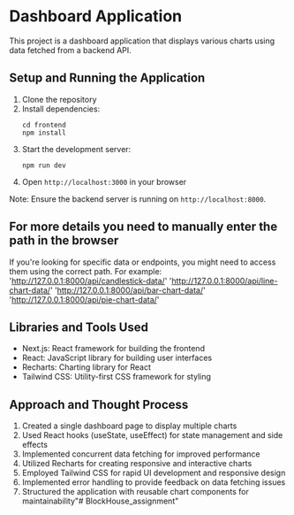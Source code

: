 # Dashboard Application

This project is a dashboard application that displays various charts using data fetched from a backend API.

## Setup and Running the Application

1. Clone the repository
2. Install dependencies:
   ```
   cd frontend
   npm install
   ```
3. Start the development server:
   ```
   npm run dev
   ```
4. Open `http://localhost:3000` in your browser

Note: Ensure the backend server is running on `http://localhost:8000`.

## For more details you need to manually enter the path in the browser
If you're looking for specific data or endpoints, you might need to access them using the correct path. For example:
'http://127.0.0.1:8000/api/candlestick-data/'
'http://127.0.0.1:8000/api/line-chart-data/'
'http://127.0.0.1:8000/api/bar-chart-data/'
'http://127.0.0.1:8000/api/pie-chart-data/'

## Libraries and Tools Used

- Next.js: React framework for building the frontend
- React: JavaScript library for building user interfaces
- Recharts: Charting library for React
- Tailwind CSS: Utility-first CSS framework for styling

## Approach and Thought Process

1. Created a single dashboard page to display multiple charts
2. Used React hooks (useState, useEffect) for state management and side effects
3. Implemented concurrent data fetching for improved performance
4. Utilized Recharts for creating responsive and interactive charts
5. Employed Tailwind CSS for rapid UI development and responsive design
6. Implemented error handling to provide feedback on data fetching issues
7. Structured the application with reusable chart components for maintainability"# BlockHouse_assignment" 
